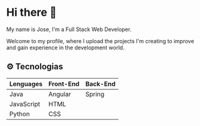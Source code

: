 # Hi there 👋

My name is Jose, I'm a Full Stack Web Developer.

Welcome to my profile, where I upload the projects I'm creating to improve and gain experience in the development world.

## ⚙ Tecnologias

| Lenguages | Front-End | Back-End |
| --- | --- | --- |
| Java | Angular | Spring |
| JavaScript | HTML |  
| Python | CSS |
<!--
**Yokidev/Yokidev** is a ✨ _special_ ✨ repository because its `README.md` (this file) appears on your GitHub profile.

Here are some ideas to get you started:

- 🔭 I’m currently working on ...
- 🌱 I’m currently learning ...
- 👯 I’m looking to collaborate on ...
- 🤔 I’m looking for help with ...
- 💬 Ask me about ...
- 📫 How to reach me: ...
- 😄 Pronouns: ...
- ⚡ Fun fact: ...
-->
